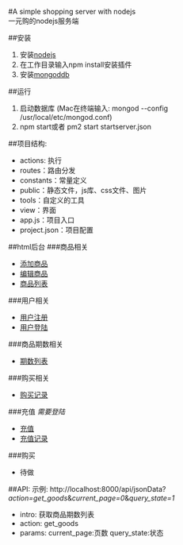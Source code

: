 #A simple shopping server with nodejs <br/>一元购的nodejs服务端

##安装
1. 安装[nodejs](https://nodejs.org/en/download/)
2. 在工作目录输入npm install安装插件
3. 安装[mongoddb](https://www.mongodb.com/download-center)

##运行
1. 启动数据库 (Mac在终端输入: mongod --config /usr/local/etc/mongod.conf)
2. npm start或者 pm2 start startserver.json

##项目结构:
* actions: 执行
* routes：路由分发
* constants：常量定义
* public：静态文件，js库、css文件、图片
* tools：自定义的工具
* view：界面
* app.js：项目入口
* project.json：项目配置

##html后台
###商品相关
+ [添加商品](http://localhost:8000/product/add)
+ [编辑商品](http://localhost:8000/product/edit?gid=xx)
+ [商品列表](http://localhost:8000/product/list)

###用户相关
+ [用户注册](http://localhost:8000/user/signup)
+ [用户登陆](http://localhost:8000/user/signin)

###商品期数相关
+ [期数列表](http://localhost:8000/period/list)

###购买相关
+ [购买记录](http://localhost:8000/record/list)

###充值
*需要登陆*
+ [充值](http://localhost:8000/charge/main)
+ [充值记录](http://localhost:8000/charge/list)

###购买
+ 待做

##API:
示例: http://localhost:8000/api/jsonData?*action=get\_goods*&*current\_page=0*&*query\_state=1*
+ intro: 获取商品期数列表 
+ action: get\_goods 
+ params: current\_page:页数 query_state:状态




